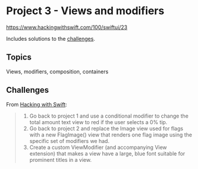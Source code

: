 # Project 3 - Views and modifiers

https://www.hackingwithswift.com/100/swiftui/23

Includes solutions to the [challenges](https://www.hackingwithswift.com/books/ios-swiftui/views-and-modifiers-wrap-up).

## Topics

Views, modifiers, composition, containers

## Challenges

From [Hacking with Swift](https://www.hackingwithswift.com/books/ios-swiftui/views-and-modifiers-wrap-up):
>1. Go back to project 1 and use a conditional modifier to change the total amount text view to red if the user selects a 0% tip.
>2. Go back to project 2 and replace the Image view used for flags with a new FlagImage() view that renders one flag image using the specific set of modifiers we had.
>3. Create a custom ViewModifier (and accompanying View extension) that makes a view have a large, blue font suitable for prominent titles in a view.
